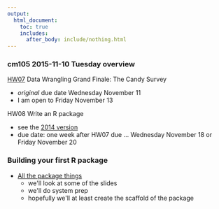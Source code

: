 ```yaml
---
output:
  html_document:
    toc: true
    includes:
      after_body: include/nothing.html
---
```


### cm105 2015-11-10 Tuesday overview

[HW07](hw07_data-wrangling-candy.html) Data Wrangling Grand Finale: The Candy Survey

  - *original* due date Wednesday November 11
  - I am open to Friday November 13
  
HW08 Write an R package

  - see the [2014 version](hw10_package.html) 
  - due date: one week after HW07 due ... Wednesday November 18 or Friday November 20

### Building your first R package

  * [All the package things](packages00_index.html)
    - we'll look at some of the slides
    - we'll do system prep
    - hopefully we'll at least create the scaffold of the package
